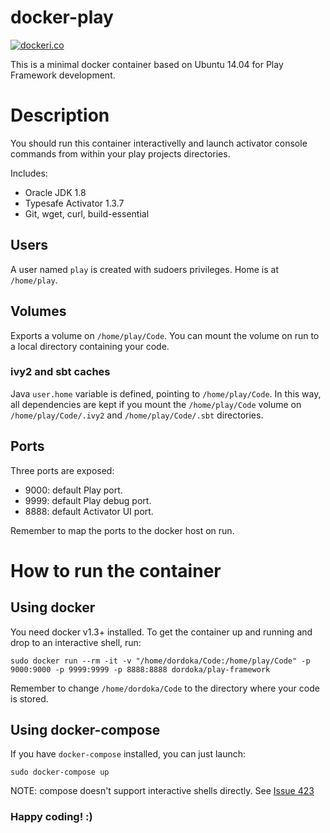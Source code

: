 docker-play
===========

[![dockeri.co](http://dockeri.co/image/dordoka/play-framework)](https://registry.hub.docker.com/u/dordoka/play-framework/)

This is a minimal docker container based on Ubuntu 14.04 for Play Framework development.

# Description
You should run this container interactivelly and launch activator console commands from within your play projects directories.

Includes:

 - Oracle JDK 1.8
 - Typesafe Activator 1.3.7
 - Git, wget, curl, build-essential

## Users
A user named `play` is created with sudoers privileges. Home is at `/home/play`.

## Volumes
Exports a volume on `/home/play/Code`.
You can mount the volume on run to a local directory containing your code.

### ivy2 and sbt caches

Java `user.home` variable is defined, pointing to `/home/play/Code`.
In this way, all dependencies are kept if you mount the `/home/play/Code` volume on `/home/play/Code/.ivy2` and `/home/play/Code/.sbt` directories.

## Ports
Three ports are exposed:
 - 9000: default Play port.
 - 9999: default Play debug port.
 - 8888: default Activator UI port.

Remember to map the ports to the docker host on run.

# How to run the container
## Using docker
You need docker v1.3+ installed. To get the container up and running and drop to an interactive shell, run:
 
```
sudo docker run --rm -it -v "/home/dordoka/Code:/home/play/Code" -p 9000:9000 -p 9999:9999 -p 8888:8888 dordoka/play-framework
```
Remember to change `/home/dordoka/Code` to the directory where your code is stored.

## Using docker-compose
If you have `docker-compose` installed, you can just launch:

```
sudo docker-compose up
```

NOTE: compose doesn't support interactive shells directly. See [Issue 423](https://github.com/docker/compose/issues/423)


### Happy coding! :)
